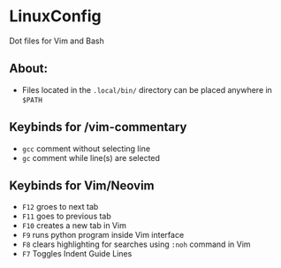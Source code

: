 # LinuxConfig
Dot files for Vim and Bash

## About:
- Files located in the `.local/bin/` directory can be placed anywhere in `$PATH`


## Keybinds for /vim-commentary
- `gcc` comment without selecting line
- `gc` comment while line(s) are selected 

##  Keybinds for Vim/Neovim
- `F12` groes to next tab
- `F11` goes to previous tab
- `F10` creates a new tab in Vim
- `F9` runs python program inside Vim interface
- `F8` clears highlighting for searches using `:noh` command in Vim
- `F7` Toggles Indent Guide Lines


